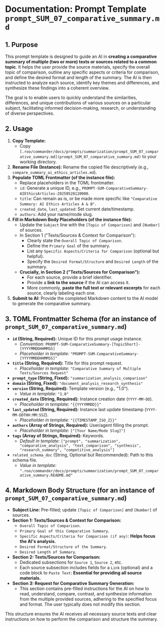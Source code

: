 # Documentation: Prompt Template `prompt_SUM_07_comparative_summary.md`

## 1. Purpose

This prompt template is designed to guide an AI in **creating a comparative summary of multiple (two or more) texts or sources related to a common topic**. It helps the user provide the source materials, specify the overall topic of comparison, outline any specific aspects or criteria for comparison, and define the desired format and length of the summary. The AI is then instructed to analyze each source, identify key themes and differences, and synthesize these findings into a coherent overview.

The goal is to enable users to quickly understand the similarities, differences, and unique contributions of various sources on a particular subject, facilitating informed decision-making, research, or understanding of diverse perspectives.

## 2. Usage

1.  **Copy Template:**
    *   Copy `[.roo/commander/docs/prompts/summarization/prompt_SUM_07_comparative_summary.md](prompt_SUM_07_comparative_summary.md)` to your working directory.
2.  **Rename File (Instance):** Rename the copied file descriptively (e.g., `compare_summary_ai_ethics_articles.md`).
3.  **Populate TOML Frontmatter (of the instance file):**
    *   Replace placeholders in the TOML frontmatter.
    *   `id`: Generate a unique ID, e.g., `PROMPT-SUM-ComparativeSummary-AIEthicsArticles-20250528120000`.
    *   `title`: Can remain as is, or be made more specific like `"Comparative Summary: AI Ethics Articles A & B"`.
    *   `created_date`, `last_updated`: Set current date/timestamp.
    *   `authors`: Add your name/mode slug.
4.  **Fill in Markdown Body Placeholders (of the instance file):**
    *   Update the `Subject` line with the `[Topic of Comparison]` and `[Number]` of sources.
    *   In Section 1 ("Texts/Sources & Context for Comparison"):
        *   Clearly state the `Overall Topic of Comparison`.
        *   Define the `Primary Goal` of the summary.
        *   List any `Specific Aspects/Criteria for Comparison` (optional but helpful).
        *   Specify the `Desired Format/Structure` and `Desired Length` of the summary.
    *   **Crucially, in Section 2 ("Texts/Sources for Comparison"):**
        *   For each source, provide a brief identifier.
        *   Provide a **link to the source** if the AI can access it.
        *   More commonly, **paste the full text or relevant excerpts** for each source, clearly labeling each one.
5.  **Submit to AI:** Provide the completed Markdown content to the AI model to generate the comparative summary.

## 3. TOML Frontmatter Schema (for an instance of `prompt_SUM_07_comparative_summary.md`)

*   **`id` (String, Required):** Unique ID for this prompt usage instance.
    *   *Convention:* `PROMPT-SUM-ComparativeSummary-[TopicShort]-[YYYYMMDDHHMMSS]`
    *   *Placeholder in template:* `"PROMPT-SUM-ComparativeSummary-[YYYYMMDDHHMMSS]"`
*   **`title` (String, Required):** Title for this prompt request.
    *   *Placeholder in template:* `"Comparative Summary of Multiple Texts/Sources Request"`
*   **`prompt_type` (String, Fixed):** `"summarization_analysis_comparison"`
*   **`domain` (String, Fixed):** `"document_analysis_research_synthesis"`
*   **`version` (String, Required):** Template version (e.g., "1.0").
    *   *Value in template:* `"1.0"`
*   **`created_date` (String, Required):** Instance creation date (`YYYY-MM-DD`).
    *   *Placeholder in template:* `"{{YYYYMMDD}}"`
*   **`last_updated` (String, Required):** Instance last update timestamp (`YYYY-MM-DDTHH:MM:SSZ`).
    *   *Placeholder in template:* `"{{TIMESTAMP_ISO_Z}}"`
*   **`authors` (Array of Strings, Required):** User/agent filling the prompt.
    *   *Placeholder in template:* `["[Your Name/Mode Slug]"]`
*   **`tags` (Array of Strings, Required):** Keywords.
    *   *Default in template:* `["prompt", "summarization", "comparative_analysis", "text_comparison", "synthesis", "research_summary", "competitive_analysis"]`
*   `related_schema_doc` (String, Optional but Recommended): Path to this schema file.
    *   *Value in template:* `".roo/commander/docs/prompts/summarization/prompt_SUM_07_comparative_summary.README.md"`

## 4. Markdown Body Structure (for an instance of `prompt_SUM_07_comparative_summary.md`)

*   **Subject Line:** Pre-filled; update `[Topic of Comparison]` and `[Number]` of sources.
*   **Section 1: Texts/Sources & Context for Comparison:**
    *   `Overall Topic of Comparison`.
    *   `Primary Goal of this Comparative Summary`.
    *   `Specific Aspects/Criteria for Comparison (if any)`: **Helps focus the AI's analysis.**
    *   `Desired Format/Structure of the Summary`.
    *   `Desired Length of Summary`.
*   **Section 2: Texts/Sources for Comparison:**
    *   Dedicated subsections for `Source 1`, `Source 2`, etc.
    *   Each source subsection includes fields for a `Link` (optional) and a code block to `Paste Text`: **Essential for providing all source materials.**
*   **Section 3: Request for Comparative Summary Generation:**
    *   This section contains pre-filled instructions for the AI on how to read, understand, compare, contrast, and synthesize information from the multiple provided sources, adhering to the specified focus and format. The user typically does not modify this section.

This structure ensures the AI receives all necessary source texts and clear instructions on how to perform the comparison and structure the summary.